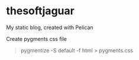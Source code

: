 thesoftjaguar
=============

My static blog, created with Pelican

Create pygments css file
> pygmentize -S default -f html > pygments.css
